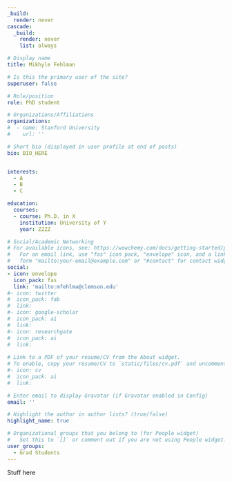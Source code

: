 ```yaml
---
_build:
  render: never
cascade:
  _build:
    render: never
    list: always

# Display name
title: Mikhyle Fehlman

# Is this the primary user of the site?
superuser: false

# Role/position
role: PhD student

# Organizations/Affiliations
organizations:
#  - name: Stanford University
#    url: ''

# Short bio (displayed in user profile at end of posts)
bio: BIO_HERE


interests:
  - A
  - B
  - C

education:
  courses:
  - course: Ph.D. in X
    institution: University of Y
    year: ZZZZ

# Social/Academic Networking
# For available icons, see: https://wowchemy.com/docs/getting-started/page-builder/#icons
#   For an email link, use "fas" icon pack, "envelope" icon, and a link in the
#   form "mailto:your-email@example.com" or "#contact" for contact widget.
social:
- icon: envelope
  icon_pack: fas
  link: 'mailto:mfehlma@clemson.edu' 
#- icon: twitter
#  icon_pack: fab
#  link: 
#- icon: google-scholar
#  icon_pack: ai
#  link: 
#- icon: researchgate
#  icon_pack: ai
#  link: 
  
# Link to a PDF of your resume/CV from the About widget.
# To enable, copy your resume/CV to `static/files/cv.pdf` and uncomment the lines below.
#- icon: cv
#  icon_pack: ai
#  link:

# Enter email to display Gravatar (if Gravatar enabled in Config)
email: ''

# Highlight the author in author lists? (true/false)
highlight_name: true

# Organizational groups that you belong to (for People widget)
#   Set this to `[]` or comment out if you are not using People widget.
user_groups:
  - Grad Students
---
```


Stuff here